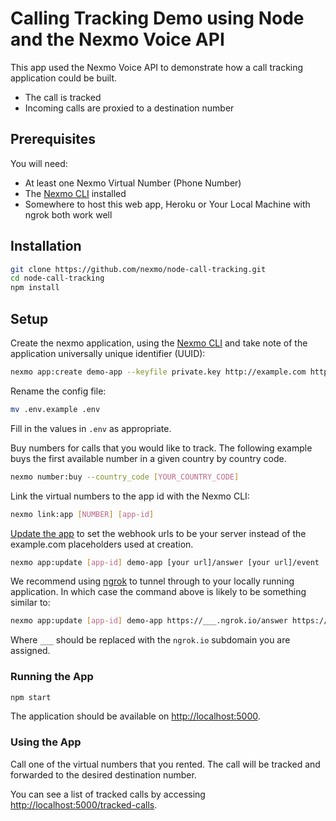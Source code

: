 # Calling Tracking Demo using Node and the Nexmo Voice API

This app used the Nexmo Voice API to demonstrate how a call tracking application could be built.

* The call is tracked
* Incoming calls are proxied to a destination number

## Prerequisites

You will need:

* At least one Nexmo Virtual Number (Phone Number)
* The [Nexmo CLI](https://github.com/Nexmo/nexmo-cli/) installed
* Somewhere to host this web app, Heroku or Your Local Machine with ngrok both work well

## Installation

```sh
git clone https://github.com/nexmo/node-call-tracking.git
cd node-call-tracking
npm install
```

## Setup

Create the nexmo application, using the [Nexmo CLI](https://github.com/nexmo/nexmo-cli) and take note of the application universally unique identifier (UUID):

```sh
nexmo app:create demo-app --keyfile private.key http://example.com http://example.com
```

Rename the config file:

```sh
mv .env.example .env
```

Fill in the values in `.env` as appropriate.

Buy numbers for calls that you would like to track. The following example buys the first available number in a given country by country code.

```sh
nexmo number:buy --country_code [YOUR_COUNTRY_CODE]
```

Link the virtual numbers to the app id with the Nexmo CLI:

```sh
nexmo link:app [NUMBER] [app-id]
```

[Update the app](https://github.com/Nexmo/nexmo-cli#update-an-application) to set the webhook urls to be your server instead of the example.com placeholders used at creation.

```sh
nexmo app:update [app-id] demo-app [your url]/answer [your url]/event
```

We recommend using [ngrok](https://ngrok.com/) to tunnel through to your locally running application. In which case the command above is likely to be something similar to:

```sh
nexmo app:update [app-id] demo-app https://___.ngrok.io/answer https://___.ngrok.io/event
```

Where `___` should be replaced with the `ngrok.io` subdomain you are assigned.

### Running the App

```sh
npm start
```

The application should be available on <http://localhost:5000>.

### Using the App

Call one of the virtual numbers that you rented. The call will be tracked and forwarded to the desired destination number.

You can see a list of tracked calls by accessing <http://localhost:5000/tracked-calls>.
